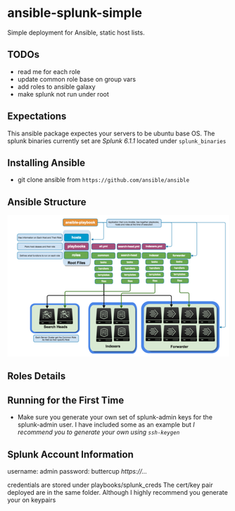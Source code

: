 ansible-splunk-simple
==============

Simple deployment for Ansible, static host lists. 

## TODOs

* read me for each role
* update common role base on group vars 
* add roles to ansible galaxy
* make splunk not run under root

## Expectations

This ansible package expectes your servers to be ubuntu base OS. The splunk binaries currently set are *Splunk 6.1.1* located under
`splunk_binaries`

## Installing Ansible

* git clone ansible from `https://github.com/ansible/ansible`

## Ansible Structure
![ansible_structure](images/Ansible.png)

## Roles Details

## Running for the First Time

* Make sure you generate your own set of splunk-admin keys for the splunk-admin user. I have included some as an example but *I recommend you to generate your own using `ssh-keygen`*

## Splunk Account Information
username: admin 
password: buttercup
*https://...*

credentials are stored under playbooks/splunk\_creds 
The cert/key pair deployed are in the same folder. Although I highly recommend you generate your on keypairs
